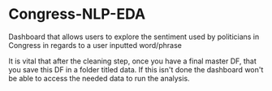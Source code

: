# Congress-NLP-EDA
Dashboard that allows users to explore the sentiment used by politicians in Congress in regards to a user inputted word/phrase

It is vital that after the cleaning step, once you have a final master DF, that you save this DF in a folder titled data.  If this isn't done the dashboard won't be able to access the needed data to run the analysis.

